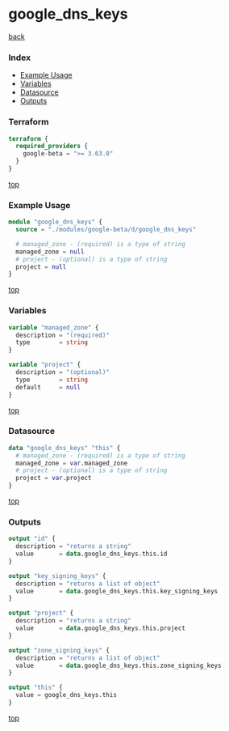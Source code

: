 # google_dns_keys

[back](../google-beta.md)

### Index

- [Example Usage](#example-usage)
- [Variables](#variables)
- [Datasource](#datasource)
- [Outputs](#outputs)

### Terraform

```terraform
terraform {
  required_providers {
    google-beta = ">= 3.63.0"
  }
}
```

[top](#index)

### Example Usage

```terraform
module "google_dns_keys" {
  source = "./modules/google-beta/d/google_dns_keys"

  # managed_zone - (required) is a type of string
  managed_zone = null
  # project - (optional) is a type of string
  project = null
}
```

[top](#index)

### Variables

```terraform
variable "managed_zone" {
  description = "(required)"
  type        = string
}

variable "project" {
  description = "(optional)"
  type        = string
  default     = null
}
```

[top](#index)

### Datasource

```terraform
data "google_dns_keys" "this" {
  # managed_zone - (required) is a type of string
  managed_zone = var.managed_zone
  # project - (optional) is a type of string
  project = var.project
}
```

[top](#index)

### Outputs

```terraform
output "id" {
  description = "returns a string"
  value       = data.google_dns_keys.this.id
}

output "key_signing_keys" {
  description = "returns a list of object"
  value       = data.google_dns_keys.this.key_signing_keys
}

output "project" {
  description = "returns a string"
  value       = data.google_dns_keys.this.project
}

output "zone_signing_keys" {
  description = "returns a list of object"
  value       = data.google_dns_keys.this.zone_signing_keys
}

output "this" {
  value = google_dns_keys.this
}
```

[top](#index)